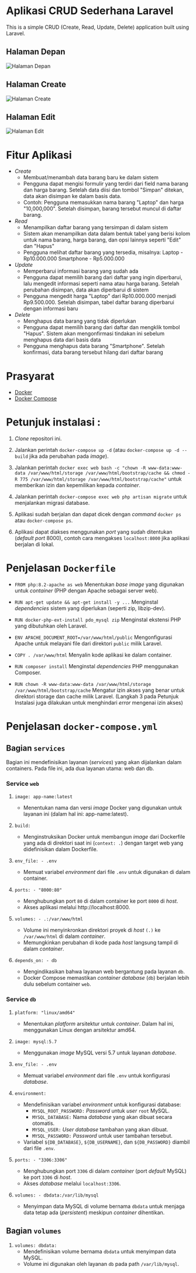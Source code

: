# **Aplikasi CRUD Sederhana Laravel**
This is a simple CRUD (Create, Read, Update, Delete) application built using Laravel.
## **Halaman Depan**
![Halaman Depan](images/Aplikasi_CRUD.png)

## **Halaman Create**
![Halaman Create](images/Halaman_Create.png)

## **Halaman Edit**
![Halaman Edit](images/Halaman_Edit.png)

# Fitur Aplikasi
- *Create*
    - Membuat/menambah data barang baru ke dalam sistem
    - Pengguna dapat mengisi formulir yang terdiri dari field nama barang dan harga barang. Setelah data diisi dan tombol "Simpan" ditekan, data akan disimpan ke dalam  basis data.
    - Contoh: Pengguna memasukkan nama barang "Laptop" dan harga "10,000,000". Setelah disimpan, barang tersebut muncul di daftar barang.
- *Read*
    - Menampilkan daftar barang yang tersimpan di dalam sistem
    - Sistem akan menampilkan data dalam bentuk tabel yang berisi kolom untuk nama barang, harga barang, dan opsi lainnya seperti "Edit" dan "Hapus"
    - Pengguna melihat daftar barang yang tersedia, misalnya:
        Laptop      - Rp10.000.000
        Smartphone  - Rp5.000.000
- *Update*
    - Memperbarui informasi barang yang sudah ada
    - Pengguna dapat memilih barang dari daftar yang ingin diperbarui, lalu mengedit informasi seperti nama atau harga barang. Setelah perubahan disimpan, data akan diperbarui di sistem
    - Pengguna mengedit harga "Laptop" dari Rp10.000.000 menjadi Rp9.500.000. Setelah disimpan, tabel daftar barang diperbarui dengan informasi baru
- *Delete*
    - Menghapus data barang yang tidak diperlukan
    - Pengguna dapat memilih barang dari daftar dan mengklik tombol "Hapus". Sistem akan mengonfirmasi tindakan ini sebelum menghapus data dari basis data
    - Pengguna menghapus data barang "Smartphone". Setelah konfirmasi, data barang tersebut hilang dari daftar barang

# Prasyarat
- [Docker](https://docs.docker.com/engine/install/)
- [Docker Compose](https://docs.docker.com/compose/install/)
# Petunjuk instalasi :

1. *Clone* repositori ini.

2. Jalankan perintah `docker-compose up -d` (atau `docker-compose up -d --build` jika ada perubahan pada *image*).

3. Jalankan perintah `docker exec web bash -c "chown -R www-data:www-data /var/www/html/storage /var/www/html/bootstrap/cache && chmod -R 775 /var/www/html/storage /var/www/html/bootstrap/cache"` untuk memberikan izin dan kepemilikan kepada *container*.

4. Jalankan perintah `docker-compose exec web php artisan migrate` untuk menjalankan migrasi database.

5. Aplikasi sudah berjalan dan dapat dicek dengan *command* `docker ps` atau `docker-compose ps`.

6. Aplikasi dapat diakses menggunakan *port* yang sudah ditentukan (*default port* 8000), contoh cara mengakses `localhost:8000` jika aplikasi berjalan di lokal.

# Penjelasan `Dockerfile`
- `FROM php:8.2-apache as web`
Menentukan *base image* yang digunakan untuk *container* (PHP dengan Apache sebagai server web).

- `RUN apt-get update && apt-get install -y ...`
Menginstal *dependencies* sistem yang diperlukan (seperti zip, libzip-dev).

- `RUN docker-php-ext-install pdo_mysql zip`
Menginstal ekstensi PHP yang dibutuhkan oleh Laravel.

- `ENV APACHE_DOCUMENT_ROOT=/var/www/html/public`
Mengonfigurasi Apache untuk melayani file dari direktori `public` milik Laravel.

- `COPY . /var/www/html`
Menyalin kode aplikasi ke dalam container.

- `RUN composer install`
Menginstal *dependencies* PHP menggunakan Composer.

- `RUN chown -R www-data:www-data /var/www/html/storage /var/www/html/bootstrap/cache`
Mengatur izin akses yang benar untuk direktori storage dan cache milik Laravel. (Langkah 3 pada Petunjuk Instalasi juga dilakukan untuk menghindari *error* mengenai izin akses) 

# Penjelasan `docker-compose.yml`

## Bagian `services`
Bagian ini mendefinisikan layanan (*services*) yang akan dijalankan dalam containers. Pada file ini, ada dua layanan utama: web dan db.
### Service `web`
1. `image: app-name:latest`
    - Menentukan nama dan versi *image* Docker yang digunakan untuk layanan ini (dalam hal ini: app-name:latest).

2. `build:`
    - Menginstruksikan Docker untuk membangun *image* dari Dockerfile yang ada di direktori saat ini (`context: .`) dengan target web yang didefinisikan dalam Dockerfile.

3. `env_file: - .env`
    - Memuat variabel *environment* dari file `.env` untuk digunakan di dalam container.

4. `ports: - "8000:80"`
    - Menghubungkan port `80` di dalam container ke port `8000` di *host*.
    - Akses aplikasi melalui http://localhost:8000.

5. `volumes: - .:/var/www/html`
    - Volume ini menyinkronkan direktori proyek di *host* `(.)` ke `/var/www/html` di dalam *container*.
    - Memungkinkan perubahan di kode pada *host* langsung tampil di dalam *container*.

6. `depends_on: - db`
    - Mengindikasikan bahwa layanan web bergantung pada layanan `db`.
    - Docker Compose memastikan *container database* (`db`) berjalan lebih dulu sebelum container `web`.

### Service `db`

1. `platform: "linux/amd64"`
    - Menentukan *platform* arsitektur untuk *container*. Dalam hal ini, menggunakan Linux dengan arsitektur amd64.

2. `image: mysql:5.7`
    - Menggunakan *image* MySQL versi 5.7 untuk layanan *database*.

3. `env_file: - .env`
    - Memuat variabel *environment* dari file `.env` untuk konfigurasi *database*.

4. `environment:`

    - Mendefinisikan variabel *environment* untuk konfigurasi database:
        - `MYSQL_ROOT_PASSWORD:` *Password* untuk *user* `root` MySQL.
        - `MYSQL_DATABASE:` Nama *database* yang akan dibuat secara otomatis.
        - `MYSQL_USER:` *User database* tambahan yang akan dibuat.
        - `MYSQL_PASSWORD:` *Password* untuk user tambahan tersebut.
    - Variabel `${DB_DATABASE}`, `${DB_USERNAME}`, dan `${DB_PASSWORD}` diambil dari file `.env`.

5. `ports: - "3306:3306"`

    - Menghubungkan port `3306` di dalam *container* (port *default* MySQL) ke port `3306` di *host*.
    - Akses *database* melalui `localhost:3306`.

6. `volumes: - dbdata:/var/lib/mysql`
    - Menyimpan data MySQL di volume bernama `dbdata` untuk menjaga data tetap ada (*persistent*) meskipun *container* dihentikan.

## Bagian `volumes`
1. `volumes: dbdata:`
    - Mendefinisikan volume bernama `dbdata` untuk menyimpan data MySQL.
    - Volume ini digunakan oleh layanan `db` pada path `/var/lib/mysql`.

